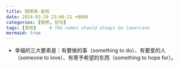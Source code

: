 ```yaml
---
title: 随想录-金钱
date: 2024-03-29 23:06:21 +0800
categories: [随想, 短句]
tags: [其他]     # TAG names should always be lowercase
mermaid: true
---
```


- 幸福的三大要素是：有要做的事（something to do）、有要爱的人（someone to love）、有寄予希望的东西（something to hope for）。